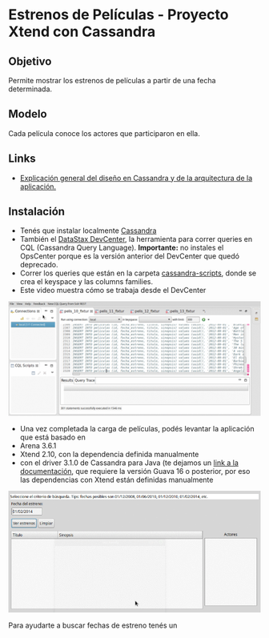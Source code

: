 # Estrenos de Películas - Proyecto Xtend con Cassandra

## Objetivo
Permite mostrar los estrenos de películas a partir de una fecha determinada. 

## Modelo
Cada película conoce los actores que participaron en ella.

## Links

* [Explicación general del diseño en Cassandra y de la arquitectura de la aplicación.](https://docs.google.com/document/d/1BgEonT2emC0gLoujYAfzJaB2nmphyJc78H8rm2nrZg4/edit?usp=sharing)

## Instalación

* Tenés que instalar localmente [Cassandra](http://cassandra.apache.org/)
* También el [DataStax DevCenter](http://www.datastax.com/products/datastax-devcenter-and-development-tools), la herramienta para correr queries en CQL (Cassandra Query Language). **Importante:** no instales el OpsCenter porque es la versión anterior del DevCenter que quedó deprecado.
* Correr los queries que están en la carpeta [cassandra-scripts](cassandra-scripts), donde se crea el keyspace y las columns families.
* Este video muestra cómo se trabaja desde el DevCenter

![video](video/demo.gif)

* Una vez completada la carga de películas, podés levantar la aplicación que está basado en
 * Arena 3.6.1
 * Xtend 2.10, con la dependencia definida manualmente
 * con el driver 3.1.0 de Cassandra para Java (te dejamos un [link a la documentación](http://docs.datastax.com/en/developer/java-driver//3.1/), que requiere la versión Guava 16 o posterior, por eso las dependencias con Xtend están definidas manualmente

![video](video/demoApp.gif)

Para ayudarte a buscar fechas de estreno tenés un

